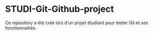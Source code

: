 # STUDI-Git-Github-project

Ce repository a été créé lors d’un projet étudiant pour tester Git et ses fonctionnalités.
